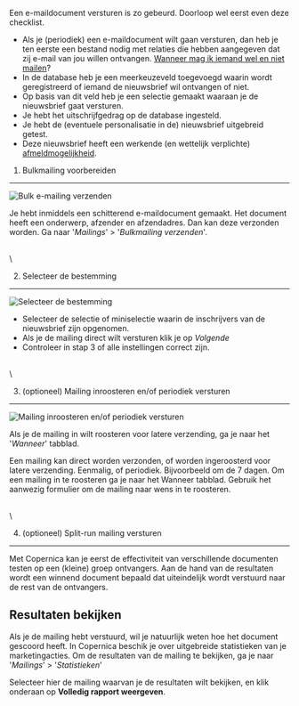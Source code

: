 Een e-maildocument versturen is zo gebeurd. Doorloop wel eerst even deze
checklist.

-   Als je (periodiek) een e-maildocument wilt gaan versturen, dan heb
    je ten eerste een bestand nodig met relaties die hebben aangegeven
    dat zij e-mail van jou willen ontvangen. [Wanneer mag ik iemand wel
    en niet
    mailen](./opt-in-double-opt-in-vraagt-u-om-toestemming.md)?
-   In de database heb je een meerkeuzeveld toegevoegd waarin wordt
    geregistreerd of iemand de nieuwsbrief wil ontvangen of niet.
-   Op basis van dit veld heb je een selectie gemaakt waaraan je de
    nieuwsbrief gaat versturen.
-   Je hebt het uitschrijfgedrag op de database ingesteld.
-   Je hebt de (eventuele personalisatie in de) nieuwsbrief uitgebreid
    getest.
-   Deze nieuwsbrief heeft een werkende (en wettelijk verplichte)
    [afmeldmogelijkheid](./opt-out-do-not-stop-your-client.md).

1. Bulkmailing voorbereiden
---------------------------

![Bulk e-mailing
verzenden](../images/nl-massmailing.png "Bulk e-mailing verzenden")

Je hebt inmiddels een schitterend e-maildocument gemaakt. Het document
heeft een onderwerp, afzender en afzendadres. Dan kan deze verzonden
worden. Ga naar '*Mailings*' \> '*Bulkmailing verzenden*'.

\
 \

2. Selecteer de bestemming
--------------------------

![Selecteer de
bestemming](../images/nl-target-massmailing.png "Selecteer de bestemming")

-   Selecteer de selectie of miniselectie waarin de inschrijvers van de
    nieuwsbrief zijn opgenomen.
-   Als je de mailing direct wilt versturen klik je op *Volgende*
-   Controleer in stap 3 of alle instellingen correct zijn.

\
 \

3. (optioneel) Mailing inroosteren en/of periodiek versturen
------------------------------------------------------------

![Mailing inroosteren en/of periodiek
versturen](../images/nl-schedule-massmailing.png "Mailing inroosteren en/of periodiek versturen")

Als je de mailing in wilt roosteren voor latere verzending, ga je naar
het '*Wanneer*' tabblad.

Een mailing kan direct worden verzonden, of worden ingeroosterd voor
latere verzending. Eenmalig, of periodiek. Bijvoorbeeld om de 7 dagen.
Om een mailing in te roosteren ga je naar het Wanneer tabblad. Gebruik
het aanwezig formulier om de mailing naar wens in te roosteren.

\
 \

4. (optioneel) Split-run mailing versturen
------------------------------------------

Met Copernica kan je eerst de effectiviteit van verschillende documenten
testen op een (kleine) groep ontvangers. Aan de hand van de resultaten
wordt een winnend document bepaald dat uiteindelijk wordt verstuurd naar
de rest van de ontvangers.

Resultaten bekijken
-------------------

Als je de mailing hebt verstuurd, wil je natuurlijk weten hoe het
document gescoord heeft. In Copernica beschik je over uitgebreide
statistieken van je marketingacties. Om de resultaten van de mailing te
bekijken, ga je naar '*Mailings*' \> '*Statistieken*'

Selecteer hier de mailing waarvan je de resultaten wilt bekijken, en
klik onderaan op **Volledig rapport weergeven**.
